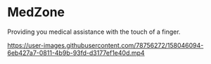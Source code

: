 # MedZone

Providing you medical assistance with the touch of a finger.


https://user-images.githubusercontent.com/78756272/158046094-6eb427a7-0811-4b9b-93fd-d3177ef1e40d.mp4

